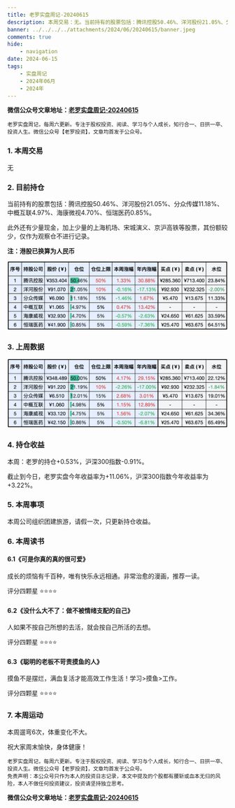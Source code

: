 ```yaml
---
title: 老罗实盘周记-20240615
description: 本周交易：无。当前持有的股票包括：腾讯控股50.46%、洋河股份21.05%、分众传媒11.18%、中概互联4.97%、海康微视4.70%、恒瑞医药0.85%。此外还有少量现金，加上少量的上海机场、宋城演义、京沪高铁等股票，其份额较少，仅作为观察仓不进行记录。
banner: ../../../../attachments/2024/06/20240615/banner.jpeg
comments: true
hide:
    - navigation
date: 2024-06-15
tags:
    - 实盘周记
    - 2024年06月
    - 2024年
---
```


__微信公众号文章地址：[老罗实盘周记-20240615](https://mp.weixin.qq.com/s/nqvLOKxgJ8L7balqjQZlQg)__

```
老罗实盘周记，每周六更新。专注于股权投资、阅读、学习与个人成长，知行合一、日拱一卒、投资人生。微信公众号【老罗投资】，文章均首发于公众号。
```

### 1. 本周交易

无

### 2. 目前持仓

当前持有的股票包括：腾讯控股50.46%、洋河股份21.05%、分众传媒11.18%、中概互联4.97%、海康微视4.70%、恒瑞医药0.85%。

此外还有少量现金，加上少量的上海机场、宋城演义、京沪高铁等股票，其份额较少，仅作为观察仓不进行记录。

**注：港股已换算为人民币**

![目前持仓](../../../attachments/2024/06/20240615/1.jpg)

### 3. 上周数据

![上周数据](../../../attachments/2024/06/20240615/2.jpg)

### 4. 持仓收益

本周：老罗的持仓<span class="red">+0.53%</span>，沪深300指数<span class="green">-0.91%</span>。 

截止到今日，老罗实盘今年收益率为<span class="red">+11.06%</span>，沪深300指数今年收益率为<span class="red">+3.22%</span>。

### 5. 本周事项

本周公司组织团建旅游，请假一次，只更新持仓收益。

### 6. 本周读书

#### 6.1《可是你真的真的很可爱》

成长的烦恼有千百种，唯有快乐永远相通。非常治愈的漫画，推荐一读。

评分四颗星 ⭐️⭐️⭐️⭐️

#### 6.2《没什么大不了：做不被情绪支配的自己》

人如果不按自己所想的去活，就会按自己所活的去想。

评分四颗星 ⭐️⭐️⭐️⭐️

#### 6.3《聪明的老板不苛责摸鱼的人》

摸鱼不是摆烂，满血复活才能高效工作生活！学习>摸鱼>工作。

评分四颗星 ⭐️⭐️⭐️⭐️

### 7. 本周运动

本周遛弯6次，体重变化不大。

祝大家周末愉快，身体健康！

```
老罗实盘周记，每周六更新。专注于股权投资、阅读、学习与个人成长，知行合一、日拱一卒、投资人生。微信公众号【老罗投资】，文章均首发于公众号。
免责声明：本公众号只作为本人的投资日志记录，本文中提及的个股都有腰斩或血本无归的风险，本人不做任何投资建议，投资请坚持独立思考。
```

__微信公众号文章地址：[老罗实盘周记-20240615](https://mp.weixin.qq.com/s/nqvLOKxgJ8L7balqjQZlQg)__